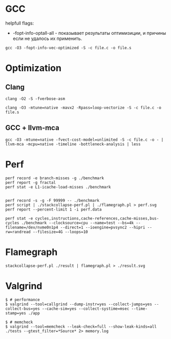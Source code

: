 
# GCC

helpfull flags:
  * -fopt-info-optall-all - показывает результаты оптимизиции, и причины если не удалось их применить. 

```
gcc -O3 -fopt-info-vec-optimized -S -c file.c -o file.s
```

# Optimization

## Clang 

```
clang -O2 -S -fverbose-asm 

clang -O3 -mtune=native -mavx2 -Rpass=loop-vectorize -S -c file.c -o file.s
```

## GCC + llvm-mca 

```
gcc -O3 -mtune=native -fvect-cost-model=unlimited -S -c file.c -o - | llvm-mca -mcpu=native -timeline -bottleneck-analysis | less 
```

# Perf

```
perf record -e branch-misses -g ./benchmark
perf report -g fractal
perf stat -e L1-icache-load-misses ./benchmark


perf record -s -g -F 99999 -- ./benchmark
perf script | ./stackcollapse-perf.pl | ./flamegraph.pl > perf.svg
perf report --percent-limit 1 -i perf.data 

perf stat -e cycles,instructions,cache-references,cache-misses,bus-cycles ./benchmark --clocksource=cpu --name=test --bs=4k --filename=/dev/nvme0n1p4 --direct=1 --ioengine=pvsync2 --hipri --rw=randread --filesize=4G --loops=10
```

# Flamegraph

```
stackcollapse-perf.pl ./result | flamegraph.pl > ./result.svg

```

# Valgrind

```
$ # performance 
$ valgrind --tool=callgrind --dump-instr=yes --collect-jumps=yes --collect-bus=yes --cache-sim=yes --collect-systime=msec --time-stamp=yes ./app

$ # memcheck
$ valgrind --tool=memcheck --leak-check=full --show-leak-kinds=all ./tests --gtest_filter=*Source* 2> memory.log

```




